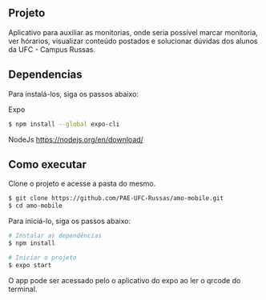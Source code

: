 ## Projeto

Aplicativo para auxiliar as monitorias, onde seria possível marcar monitoria, ver hórarios, visualizar conteúdo  postados e solucionar dúvidas dos alunos da UFC - Campus Russas.

## Dependencias

Para instalá-los, siga os passos abaixo:

Expo
```bash
$ npm install --global expo-cli
```

NodeJs
https://nodejs.org/en/download/

## Como executar

Clone o projeto e acesse a pasta do mesmo.

```bash
$ git clone https://github.com/PAE-UFC-Russas/amo-mobile.git
$ cd amo-mobile
```

Para iniciá-lo, siga os passos abaixo:
```bash
# Instalar as dependências
$ npm install

# Iniciar o projeto
$ expo start
```
O app pode ser acessado pelo o aplicativo do expo ao ler o qrcode do terminal.
